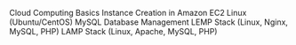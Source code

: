 Cloud Computing Basics
Instance Creation in Amazon EC2
Linux (Ubuntu/CentOS)
MySQL Database Management
LEMP Stack (Linux, Nginx, MySQL, PHP)
LAMP Stack (Linux, Apache, MySQL, PHP)
